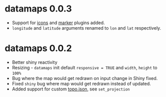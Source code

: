# datamaps 0.0.3

* Support for [icons](https://github.com/jdlubrano/datamaps-icons-plugin) and [marker](https://github.com/arshad/datamaps-custom-marker) plugins added.
* `longitude` and `latitude` arguments renamed to `lon` and `lat` respectively.

# datamaps 0.0.2

* Better shiny reactivity
* Resizing - `datamaps` init default `responsive = TRUE` and `width`, `height` to `100%`
* Bug where the map would get redrawn on input change in Shiny fixed.
* Fixed `shiny` bug where map would get redrawn instead of updated.
* Added support for custom [topo.json](https://github.com/topojson/topojson), see `set_projection`
